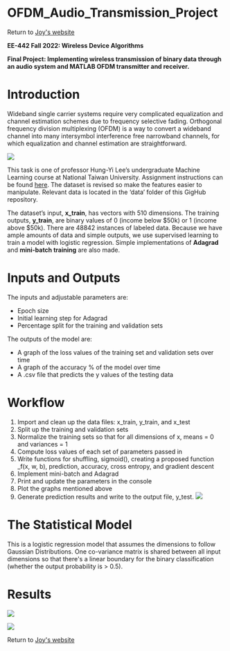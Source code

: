 # OFDM_Audio_Transmission_Project

Return to [Joy's website](https://joyyeh2002.github.io/engineering.html)

**EE-442 Fall 2022: Wireless Device Algorithms**

**Final Project: Implementing wireless transmission of binary data through an audio system and MATLAB OFDM transmitter and receiver.**

# Introduction
Wideband single carrier systems require very complicated equalization and channel estimation schemes due to frequency selective fading. Orthogonal frequency division multiplexing (OFDM) is a way to convert a wideband channel into many intersymbol interference free narrowband channels, for which equalization and channel estimation are straightforward.


![](/info/UCI_Repository.PNG)

This task is one of professor Hung-Yi Lee’s undergraduate Machine Learning course at National Taiwan University. Assignment instructions can be found [here](https://drive.google.com/file/d/1DOqby_K_9TK2QVUr-C2qYg0amZkRu21U/view). The dataset is revised so make the features easier to manipulate. Relevant data is located in the ‘data’ folder of this GigHub repository.

The dataset’s input, **x_train**, has vectors with 510 dimensions. The training outputs, **y_train**, are binary values of 0 (income below $50k) or 1 (income above $50k). There are 48842 instances of labeled data. Because we have ample amounts of data and simple outputs, we use supervised learning to train a model with logistic regression. Simple implementations of **Adagrad** and **mini-batch training** are also made.

# Inputs and Outputs
The inputs and adjustable parameters are:
- Epoch size
- Initial learning step for Adagrad
- Percentage split for the training and validation sets

The outputs of the model are:

- A graph of the loss values of the training set and validation sets over time
- A graph of the accuracy % of the model over time
- A .csv file that predicts the y values of the testing data

# Workflow
1. Import and clean up the data files: x_train, y_train, and x_test
2. Split up the training and validation sets
3. Normalize the training sets so that for all dimensions of x,  means = 0 and variances = 1
4. Compute loss values of each set of parameters passed in
5. Write functions for shuffling, sigmoid(), creating a proposed function _f(x, w, b), prediction, accuracy, cross entropy, and gradient descent
6. Implement mini-batch and Adagrad
7. Print and update the parameters in the console
8. Plot the graphs mentioned above
9. Generate prediction results and write to the output file, y_test.
![](/info/Code_Running.gif)


# The Statistical Model
This is a logistic regression model that assumes the dimensions to follow Gaussian Distributions. One co-variance matrix is shared between all input dimensions so that there's a linear boundary for the binary classification (whether the output probability is > 0.5). 


# Results
![](/outputs/loss_Gradient.png)

![](/outputs/Accuracy_Gradient.png)

Return to [Joy's website](https://joyyeh2002.github.io/compsci.html)
